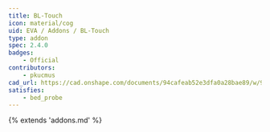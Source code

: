 ```yaml
---
title: BL-Touch
icon: material/cog
uid: EVA / Addons / BL-Touch
type: addon
spec: 2.4.0
badges:
    - Official
contributors: 
    - pkucmus
cad_url: https://cad.onshape.com/documents/94cafeab52e3dfa0a28bae89/w/99794094315556b24b5664ec/e/ed4f57f4d940248460729f6f
satisfies:
    - bed_probe
---
```


{% extends 'addons.md' %}
